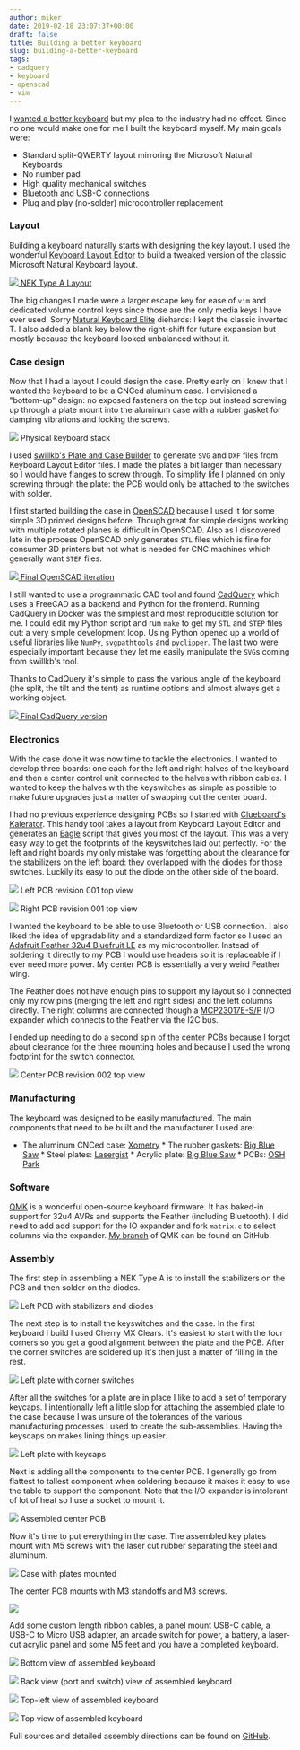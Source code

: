 ```yaml
---
author: miker
date: 2019-02-18 23:07:37+00:00
draft: false
title: Building a better keyboard
slug: building-a-better-keyboard
tags:
- cadquery
- keyboard
- openscad
- vim
---
```


I [wanted a better keyboard](http://miker.org/i-want-a-better-keyboard/) but my plea to the industry had no effect. Since no one would make one for me I built the keyboard myself. My main goals were:  

* Standard split-QWERTY layout mirroring the Microsoft Natural Keyboards  
* No number pad  
* High quality mechanical switches  
* Bluetooth and USB-C connections  
* Plug and play (no-solder) microcontroller replacement

### Layout

Building a keyboard naturally starts with designing the key layout. I used the wonderful [Keyboard Layout Editor](http://www.keyboard-layout-editor.com) to build a tweaked version of the classic Microsoft Natural Keyboard layout.





[![](http://miker.org/wp-content/uploads/2019/02/layout-1024x315.png)
](http://www.keyboard-layout-editor.com/##@_backcolor=%236b6767%3B&@_x:0.5&c=%23857eb1&p=R1&sm=cherry&sb=cherry&st=MX1A-G1Nx&a:7&w:1.75%3B&=esc&_x:0.5&c=%23c4c8c5%3B&=F1&=F2&=F3&=F4&_x:3%3B&=F5&=F6&=F7&=F8&_x:0.25%3B&=F9&=F10&=F11&=F12&_x:0.25&c=%23857eb1%3B&=%3Ci%20class%2F='kb%20kb-Multimedia-Mute-1'%3E%3C%2F%2Fi%3E&=%3Ci%20class%2F='kb%20kb-Multimedia-Volume-Down-2'%3E%3C%2F%2Fi%3E&=%3Ci%20class%2F='kb%20kb-Multimedia-Volume-Up-1'%3E%3C%2F%2Fi%3E%3B&@_y:0.25&c=%23929390&a:5%3B&=~%0A%60&_c=%23525554%3B&=!%0A1&=%2F@%0A2&=%23%0A3&=$%0A4&=%25%0A5&=%5E%0A6&_x:2.5&w:1.5%3B&=%2F&%0A7&=*%0A8&=(%0A9&=)%0A0&_c=%23929390%3B&=%2F_%0A-&=+%0A%2F=&_c=%2395bfe8&a:4&w:2%3B&=%0A%0A⌫%0Adelete&_x:0.25&p=R2&a:7%3B&=insert&_p=R1%3B&=home&_p=R3%3B&=page%20up%3B&@_p=R2&a:4&w:1.5%3B&=%0Atab&_c=%23525554&a:7%3B&=Q&=W&=E&=R&_w:1.5%3B&=T&_x:2.5%3B&=Y&=U&=I&=O&=P&_c=%23929390&a:5%3B&=%7B%0A%5B&=%7D%0A%5D&_w:1.5%3B&=%7C%0A%5C&_x:0.25&c=%2395bfe8&p=R1&a:4%3B&=%0A%0A⌦%0Adelete&_p=R2&a:7%3B&=end&_p=R4%3B&=page%20down%3B&@_p=R3&a:4&w:1.75&l:true%3B&=⇪%0Acaps%20lock&_c=%23525554&a:7%3B&=A&=S&=D&_n:true%3B&=F&_w:1.25%3B&=G&_x:2.5&w:1.25%3B&=H&_n:true%3B&=J&=K&=L&_c=%23929390&a:5%3B&=%2F:%0A%2F%3B&=%22%0A'&_c=%2395bfe8&a:4&w:2.25%3B&=%0A%0A%0Areturn%3B&@_y:-0.5&x:19.25&p=R4&a:7%3B&=↑%3B&@_y:-0.5&a:4&w:2%3B&=⇧%0Ashift&_c=%23525554&a:7%3B&=Z&=X&=C&=V&=B&_x:2.5&w:1.5%3B&=N&=M&_c=%23929390&a:5%3B&=%3C%0A,&=%3E%0A.&=%3F%0A%2F%2F&_c=%2395bfe8&a:4&w:2.75%3B&=%0A%0A⇧%0Ashift%3B&@_y:-0.5&x:18.25&a:7%3B&=←&=↓&=→%3B&@_y:-0.5&a:4&w:1.5%3B&=%0A%0A%5E%0Acontrol&_w:1.25%3B&=%0A%0A⌥%0Aoption&_w:1.5%3B&=%0A%0A⌘%0Acommand&_a:7&w:2.75%3B&=&_x:2.5&w:2.75%3B&=&_a:4&w:1.5%3B&=⌘%0Acommand&_w:1.25%3B&=⌥%0Aoption&_w:1.5%3B&=%5E%0Acontrol&_a:7&w:1.25%3B&=)[NEK Type A Layout](http://www.keyboard-layout-editor.com/##@_backcolor=%236b6767%3B&@_x:0.5&c=%23857eb1&p=R1&sm=cherry&sb=cherry&st=MX1A-G1Nx&a:7&w:1.75%3B&=esc&_x:0.5&c=%23c4c8c5%3B&=F1&=F2&=F3&=F4&_x:3%3B&=F5&=F6&=F7&=F8&_x:0.25%3B&=F9&=F10&=F11&=F12&_x:0.25&c=%23857eb1%3B&=%3Ci%20class%2F='kb%20kb-Multimedia-Mute-1'%3E%3C%2F%2Fi%3E&=%3Ci%20class%2F='kb%20kb-Multimedia-Volume-Down-2'%3E%3C%2F%2Fi%3E&=%3Ci%20class%2F='kb%20kb-Multimedia-Volume-Up-1'%3E%3C%2F%2Fi%3E%3B&@_y:0.25&c=%23929390&a:5%3B&=~%0A%60&_c=%23525554%3B&=!%0A1&=%2F@%0A2&=%23%0A3&=$%0A4&=%25%0A5&=%5E%0A6&_x:2.5&w:1.5%3B&=%2F&%0A7&=*%0A8&=(%0A9&=)%0A0&_c=%23929390%3B&=%2F_%0A-&=+%0A%2F=&_c=%2395bfe8&a:4&w:2%3B&=%0A%0A⌫%0Adelete&_x:0.25&p=R2&a:7%3B&=insert&_p=R1%3B&=home&_p=R3%3B&=page%20up%3B&@_p=R2&a:4&w:1.5%3B&=%0Atab&_c=%23525554&a:7%3B&=Q&=W&=E&=R&_w:1.5%3B&=T&_x:2.5%3B&=Y&=U&=I&=O&=P&_c=%23929390&a:5%3B&=%7B%0A%5B&=%7D%0A%5D&_w:1.5%3B&=%7C%0A%5C&_x:0.25&c=%2395bfe8&p=R1&a:4%3B&=%0A%0A⌦%0Adelete&_p=R2&a:7%3B&=end&_p=R4%3B&=page%20down%3B&@_p=R3&a:4&w:1.75&l:true%3B&=⇪%0Acaps%20lock&_c=%23525554&a:7%3B&=A&=S&=D&_n:true%3B&=F&_w:1.25%3B&=G&_x:2.5&w:1.25%3B&=H&_n:true%3B&=J&=K&=L&_c=%23929390&a:5%3B&=%2F:%0A%2F%3B&=%22%0A'&_c=%2395bfe8&a:4&w:2.25%3B&=%0A%0A%0Areturn%3B&@_y:-0.5&x:19.25&p=R4&a:7%3B&=↑%3B&@_y:-0.5&a:4&w:2%3B&=⇧%0Ashift&_c=%23525554&a:7%3B&=Z&=X&=C&=V&=B&_x:2.5&w:1.5%3B&=N&=M&_c=%23929390&a:5%3B&=%3C%0A,&=%3E%0A.&=%3F%0A%2F%2F&_c=%2395bfe8&a:4&w:2.75%3B&=%0A%0A⇧%0Ashift%3B&@_y:-0.5&x:18.25&a:7%3B&=←&=↓&=→%3B&@_y:-0.5&a:4&w:1.5%3B&=%0A%0A%5E%0Acontrol&_w:1.25%3B&=%0A%0A⌥%0Aoption&_w:1.5%3B&=%0A%0A⌘%0Acommand&_a:7&w:2.75%3B&=&_x:2.5&w:2.75%3B&=&_a:4&w:1.5%3B&=⌘%0Acommand&_w:1.25%3B&=⌥%0Aoption&_w:1.5%3B&=%5E%0Acontrol&_a:7&w:1.25%3B&=)





The big changes I made were a larger escape key for ease of `vim` and dedicated volume control keys since those are the only media keys I have ever used. Sorry [Natural Keyboard Elite](https://en.wikipedia.org/wiki/Microsoft_ergonomic_keyboards#Natural_Keyboard_Elite) diehards: I kept the classic inverted T. I also added a blank key below the right-shift for future expansion but mostly because the keyboard looked unbalanced without it.







### Case design







Now that I had a layout I could design the case. Pretty early on I knew that I wanted the keyboard to be a CNCed aluminum case. I envisioned a "bottom-up" design: no exposed fasteners on the top but instead screwing up through a plate mount into the aluminum case with a rubber gasket for damping vibrations and locking the screws.





![](http://miker.org/wp-content/uploads/2019/02/stack-up.svg)
Physical keyboard stack





I used [swillkb's Plate and Case Builder](http://builder.swillkb.com/) to generate `SVG` and `DXF` files from Keyboard Layout Editor files. I made the plates a bit larger than necessary so I would have flanges to screw through. To simplify life I planned on only screwing through the plate: the PCB would only be attached to the switches with solder.







I first started building the case in [OpenSCAD](http://www.openscad.org) because I used it for some simple 3D printed designs before. Though great for simple designs working with multiple rotated planes is difficult in OpenSCAD. Also as I discovered late in the process OpenSCAD only generates `STL` files which is fine for consumer 3D printers but not what is needed for CNC machines which generally want `STEP` files.





[![](http://miker.org/wp-content/uploads/2019/02/openscad-final.png)
](https://github.com/ecopoesis/nek-type-a/blob/41905dad19aab60768523cb26840738a3dbb7f68/body.stl)[Final OpenSCAD iteration](https://github.com/ecopoesis/nek-type-a/blob/41905dad19aab60768523cb26840738a3dbb7f68/body.stl)





I still wanted to use a programmatic CAD tool and found [CadQuery](https://github.com/dcowden/cadquery) which uses a FreeCAD as a backend and Python for the frontend. Running CadQuery in Docker was the simplest and most reproducible solution for me. I could edit my Python script and run `make` to get my `STL` and `STEP` files out: a very simple development loop. Using Python opened up a world of useful libraries like `NumPy`, `svgpathtools` and `pyclipper`. The last two were especially important because they let me easily manipulate the `SVG`s coming from swillkb's tool.







Thanks to CadQuery it's simple to pass the various angle of the keyboard (the split, the tilt and the tent) as runtime options and almost always get a working object.





[![](http://miker.org/wp-content/uploads/2019/02/cadquery-final.png)
](https://github.com/ecopoesis/nek-type-a/blob/1bc2ed3ca812d8c6d1e43641318b45254b60a80c/body/target/body.stl)[Final CadQuery version](https://github.com/ecopoesis/nek-type-a/blob/1bc2ed3ca812d8c6d1e43641318b45254b60a80c/body/target/body.stl)





### Electronics







With the case done it was now time to tackle the electronics. I wanted to develop three boards: one each for the left and right halves of the keyboard and then a center control unit connected to the halves with ribbon cables. I wanted to keep the halves with the keyswitches as simple as possible to make future upgrades just a matter of swapping out the center board.







I had no previous experience designing PCBs so I started with [Clueboard's Kalerator](https://kalerator.clueboard.co). This handy tool takes a layout from Keyboard Layout Editor and generates an [Eagle](https://www.autodesk.com/products/eagle/overview) script that gives you most of the layout. This was a very easy way to get the footprints of the keyswitches laid out perfectly. For the left and right boards my only mistake was forgetting about the clearance for the stabilizers on the left board: they overlapped with the diodes for those switches. Luckily its easy to put the diode on the other side of the board.





![](http://miker.org/wp-content/uploads/2019/02/left-001-top-2-1024x893.png)
Left PCB revision 001 top view



![](http://miker.org/wp-content/uploads/2019/02/right-001-top-1024x535.png)
Right PCB revision 001 top view





I wanted the keyboard to be able to use Bluetooth or USB connection. I also liked the idea of upgradability and a standardized form factor so I used an [Adafruit Feather 32u4 Bluefruit LE](https://www.adafruit.com/product/2829) as my microcontroller. Instead of soldering it directly to my PCB I would use headers so it is replaceable if I ever need more power. My center PCB is essentially a very weird Feather wing.







The Feather does not have enough pins to support my layout so I connected only my row pins (merging the left and right sides) and the left columns directly. The right columns are connected though a [MCP23017E-S/P](https://www.microchip.com/wwwproducts/en/MCP23017) I/O expander which connects to the Feather via the I2C bus.







I ended up needing to do a second spin of the center PCBs because I forgot about clearance for the three mounting holes and because I used the wrong footprint for the switch connector.





![](http://miker.org/wp-content/uploads/2019/02/center-002-top-805x1024.png)
Center PCB revision 002 top view





### Manufacturing







The keyboard was designed to be easily manufactured. The main components that need to be built and the manufacturer I used are:





  * The aluminum CNCed case: [Xometry](https://www.xometry.com)  * The rubber gaskets: [Big Blue Saw](https://www.bigbluesaw.com)  * Steel plates: [Lasergist](https://lasergist.com)  * Acrylic plate: [Big Blue Saw](https://www.bigbluesaw.com/)  * PCBs: [OSH Park](https://oshpark.com)





### Software







[QMK](https://github.com/qmk/qmk_firmware) is a wonderful open-source keyboard firmware. It has baked-in support for 32u4 AVRs and supports the Feather (including Bluetooth). I did need to add add support for the IO expander and fork `matrix.c` to select columns via the expander. [My branch](https://github.com/ecopoesis/qmk_firmware/tree/nek_type_a) of QMK can be found on GitHub.







### Assembly







The first step in assembling a NEK Type A is to install the stabilizers on the PCB and then solder on the diodes.





![](http://miker.org/wp-content/uploads/2019/02/IMG_0921-e1550506507524-1024x842.jpg)
Left PCB with stabilizers and diodes  






The next step is to install the keyswitches and the case. In the first keyboard I build I used Cherry MX Clears. It's easiest to start with the four corners so you get a good alignment between the plate and the PCB. After the corner switches are soldered up it's then just a matter of filling in the rest.





![](http://miker.org/wp-content/uploads/2019/02/IMG_0925-e1550506874322-975x1024.jpeg)
Left plate with corner switches  






After all the switches for a plate are in place I like to add a set of temporary keycaps. I intentionally left a little slop for attaching the assembled plate to the case because I was unsure of the tolerances of the various manufacturing processes I used to create the sub-assemblies. Having the keyscaps on makes lining things up easier.





![](http://miker.org/wp-content/uploads/2019/02/IMG_0934-e1550507502763-1024x959.jpg)
Left plate with keycaps





Next is adding all the components to the center PCB. I generally go from flattest to tallest component when soldering because it makes it easy to use the table to support the component. Note that the I/O expander is intolerant of lot of heat so I use a socket to mount it.





![](http://miker.org/wp-content/uploads/2019/02/IMG_0080-e1550507086134-1024x893.jpeg)
Assembled center PCB  






Now it's time to put everything in the case. The assembled key plates mount with M5 screws with the laser cut rubber separating the steel and aluminum.





![](http://miker.org/wp-content/uploads/2019/02/IMG_0128-e1550507246282-1024x999.jpeg)
Case with plates mounted





The center PCB mounts with M3 standoffs and M3 screws.





![](http://miker.org/wp-content/uploads/2019/02/IMG_0131-e1550507317379-1024x622.jpeg)






Add some custom length ribbon cables, a panel mount USB-C cable, a USB-C to Micro USB adapter, an arcade switch for power, a battery, a laser-cut acrylic panel and some M5 feet and you have a completed keyboard.





![](http://miker.org/wp-content/uploads/2019/02/IMG_0234-1024x570.jpeg)
Bottom view of assembled keyboard



![](http://miker.org/wp-content/uploads/2019/02/IMG_0229-1024x613.jpeg)
Back view (port and switch) view of assembled keyboard



![](http://miker.org/wp-content/uploads/2019/02/IMG_0235-1024x881.jpeg)
Top-left view of assembled keyboard



![](http://miker.org/wp-content/uploads/2019/02/IMG_0236-1024x536.jpeg)
Top view of assembled keyboard





Full sources and detailed assembly directions can be found on [GitHub](https://github.com/ecopoesis/nek-type-a).
